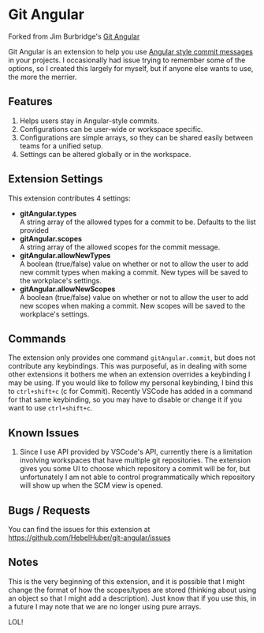 # Git Angular

Forked from Jim Burbridge's [Git Angular](https://gitlab.com/jhechtf/git-angular)

Git Angular is an extension to help you use [Angular style commit messages](https://github.com/angular/angular/blob/master/CONTRIBUTING.md#-commit-message-format) in your projects. I occasionally had issue trying to remember some of the options, so I created this largely for myself, but if anyone else wants to use, the more the merrier.

## Features

1. Helps users stay in Angular-style commits. 
2. Configurations can be user-wide or workspace specific.
3. Configurations are simple arrays, so they can be shared easily between teams for a unified setup.
4. Settings can be altered globally or in the workspace.

## Extension Settings

This extension contributes 4 settings:

* **gitAngular.types**<br>
  A string array of the allowed types for a commit to be. Defaults to the list provided
* **gitAngular.scopes**<br>
  A string array of the allowed scopes for the commit message.
* **gitAngular.allowNewTypes**<br>
  A boolean (true/false) value on whether or not to allow the user to add new commit types when making a commit. New types will be saved to the workplace's settings.
* **gitAngular.allowNewScopes**<br>
  A boolean (true/false) value on whether or not to allow the user to add new scopes when making a commit. New scopes will be saved to the workplace's settings.

## Commands

The extension only provides one command `gitAngular.commit`, but does not contribute any keybindings. This was purposeful, as in dealing with some other extensions it bothers me when an extension overrides a keybinding I may be using. If you would like to follow my personal keybinding, I bind this to `ctrl+shift+c` (c for Commit). Recently VSCode has added in a command for that same keybinding, so you may have to disable or change it if you want to use `ctrl+shift+c`.

## Known Issues

1. Since I use API provided by VSCode's API, currently there is a limitation involving workspaces that have multiple git repositories. The extension gives you some UI to choose which repository a commit will be for, but unfortunately I am not able to control programmatically which repository will show up when the SCM view is opened. 

## Bugs / Requests

You can find the issues for this extension at https://github.com/HebelHuber/git-angular/issues

## Notes

This is the very beginning of this extension, and it is possible that I might change the format of how the scopes/types are stored (thinking about using an object so that I might add a description). Just know that if you use this, in a future I may note that we are no longer using pure arrays.

LOL!